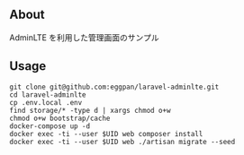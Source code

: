 ## About
AdminLTE を利用した管理画面のサンプル

## Usage
```
git clone git@github.com:eggpan/laravel-adminlte.git
cd laravel-adminlte
cp .env.local .env
find storage/* -type d | xargs chmod o+w
chmod o+w bootstrap/cache
docker-compose up -d
docker exec -ti --user $UID web composer install
docker exec -ti --user $UID web ./artisan migrate --seed
```
